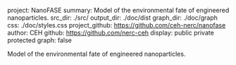 project:        NanoFASE
summary:        Model of the environmental fate of engineered nanoparticles.
src_dir:        ./src/
output_dir:     ./doc/dist
graph_dir:      ./doc/graph
css:            ./doc/styles.css
project_github: https://github.com/ceh-nerc/nanofase
author:         CEH
github:         https://github.com/nerc-ceh
display:        public
                private
                protected
graph:          false


Model of the environmental fate of engineered nanoparticles.